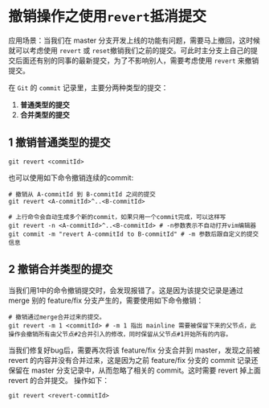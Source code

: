 # 撤销操作之使用`revert`抵消提交

应用场景：当我们在 master 分支开发上线的功能有问题，需要马上撤回，这时候就可以考虑使用 `revert` 或 `reset`撤销我们之前的提交。可此时主分支上自己的提交后面还有别的同事的最新提交，为了不影响别人，需要考虑使用 `revert` 来撤销提交。

在 `Git` 的 `commit` 记录里，主要分两种类型的提交：
1. **普通类型的提交**
2. **合并类型的提交**

## 1 撤销普通类型的提交
```
git revert <commitId>
```
也可以使用如下命令撤销连续的commit:
```
# 撤销从 A-commitId 到 B-commitId 之间的提交
git revert <A-commitId>^..<B-commitId>

# 上行命令会自动生成多个新的commit，如果只用一个commit完成，可以这样写
git revert -n <A-commitId>^..<B-commitId> # -n参数表示不自动打开vim编辑器
git commit -m "revert A-commitId to B-commitId" # -m 参数后跟自定义的提交信息
```

## 2 撤销合并类型的提交
当我们用1中的命令撤销提交时，会发现报错了。这是因为该提交记录是通过 merge 别的 feature/fix 分支产生的，需要使用如下命令撤销：

```
# 撤销通过merge合并过来的提交。
git revert -m 1 <commitId> # -m 1 指出 mainline 需要被保留下来的父节点，此操作会撤销所有由父节点#2合并引入的修改，同时保留从父节点#1开始所有的内容。
```
当我们修复好bug后，需要再次将该 feature/fix 分支合并到 master，发现之前被 revert 的内容并没有合并过来，这是因为之前 feature/fix 分支的 commit 记录还保留在 master 分支记录中，从而忽略了相关的 commit。这时需要 revert 掉上面 revert 的合并提交。 操作如下：
```
git revert <revert-commitId>
```
